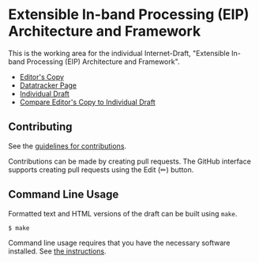 # Extensible In-band Processing (EIP) Architecture and Framework

This is the working area for the individual Internet-Draft, "Extensible In-band Processing (EIP) Architecture and Framework".

* [Editor's Copy](https://eip-home.github.io/eip-arch/#go.draft-eip-arch.html)
* [Datatracker Page](https://datatracker.ietf.org/doc/draft-eip-arch)
* [Individual Draft](https://datatracker.ietf.org/doc/html/draft-eip-arch)
* [Compare Editor's Copy to Individual Draft](https://eip-home.github.io/eip-arch/#go.draft-eip-arch.diff)


## Contributing

See the
[guidelines for contributions](https://github.com/eip-home/eip-arch/blob/main/CONTRIBUTING.md).

Contributions can be made by creating pull requests.
The GitHub interface supports creating pull requests using the Edit (✏) button.


## Command Line Usage

Formatted text and HTML versions of the draft can be built using `make`.

```sh
$ make
```

Command line usage requires that you have the necessary software installed.  See
[the instructions](https://github.com/martinthomson/i-d-template/blob/main/doc/SETUP.md).


